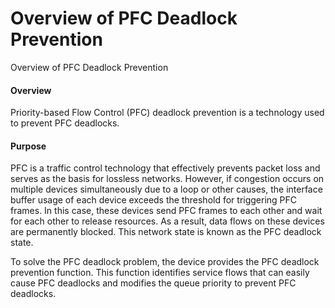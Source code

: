 Overview of PFC Deadlock Prevention
===================================

Overview of PFC Deadlock Prevention

#### Overview

Priority-based Flow Control (PFC) deadlock prevention is a technology used to prevent PFC deadlocks.


#### Purpose

PFC is a traffic control technology that effectively prevents packet loss and serves as the basis for lossless networks. However, if congestion occurs on multiple devices simultaneously due to a loop or other causes, the interface buffer usage of each device exceeds the threshold for triggering PFC frames. In this case, these devices send PFC frames to each other and wait for each other to release resources. As a result, data flows on these devices are permanently blocked. This network state is known as the PFC deadlock state.

To solve the PFC deadlock problem, the device provides the PFC deadlock prevention function. This function identifies service flows that can easily cause PFC deadlocks and modifies the queue priority to prevent PFC deadlocks.